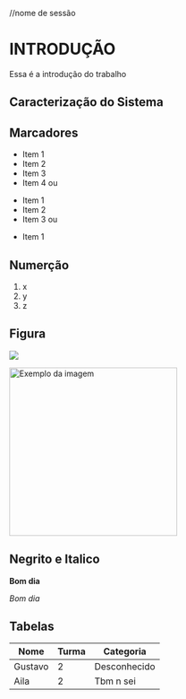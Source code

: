 //nome de sessão
# INTRODUÇÃO

Essa é a introdução do trabalho

## Caracterização do Sistema

## Marcadores
- Item 1
- Item 2
- Item 3
- Item 4
  ou
* Item 1
* Item 2
* Item 3
   ou
+ Item 1

## Numerção
1. x
2. y
3. z

## Figura

![](https://conteudo.imguol.com.br/c/noticias/0a/2016/02/12/marcos-aparecido-salvo-37-o-vin-diesel-de-curitiba-1455289367492_300x200.jpg)

<img src="https://conteudo.imguol.com.br/c/noticias/0a/2016/02/12/marcos-aparecido-salvo-37-o-vin-diesel-de-curitiba-1455289367492_300x200.jpg" alt = "Exemplo da imagem" width = "300">

## Negrito e Italico

**Bom dia**

*Bom dia*

## Tabelas

|Nome     | Turma |   Categoria |
|---------|-------|-------------|
|Gustavo  | 2     | Desconhecido|
|Aila     | 2     | Tbm n sei   |
